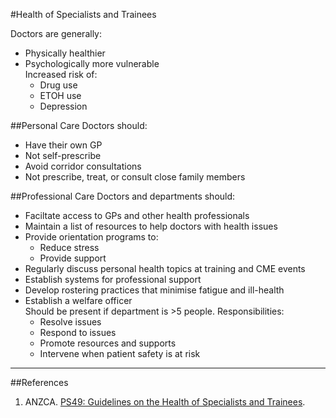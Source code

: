 #Health of Specialists and Trainees

Doctors are generally:
* Physically healthier
* Psychologically more vulnerable  
Increased risk of:
	* Drug use
	* ETOH use
	* Depression


##Personal Care
Doctors should:
* Have their own GP
* Not self-prescribe
* Avoid corridor consultations
* Not prescribe, treat, or consult close family members

##Professional Care
Doctors and departments should:
* Faciltate access to GPs and other health professionals
* Maintain a list of resources to help doctors with health issues
* Provide orientation programs to:
	* Reduce stress
	* Provide support
* Regularly discuss personal health topics at training and CME events
* Establish systems for professional support
* Develop rostering practices that minimise fatigue and ill-health
* Establish a welfare officer  
Should be present if department is >5 people. Responsibilities:
	* Resolve issues
	* Respond to issues
	* Promote resources and supports
	* Intervene when patient safety is at risk


---

##References
1. ANZCA. [PS49: Guidelines on the Health of Specialists and Trainees](http://www.anzca.edu.au/Documents/ps49-2010-guidelines-on-the-health-of-specialists.pdf).
